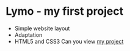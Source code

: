 # Lymo - my first project
- Simple website layout
- Adaptation
- HTML5 and CSS3
Can you view [my project](vlad05x.github.io/Lymo/)
